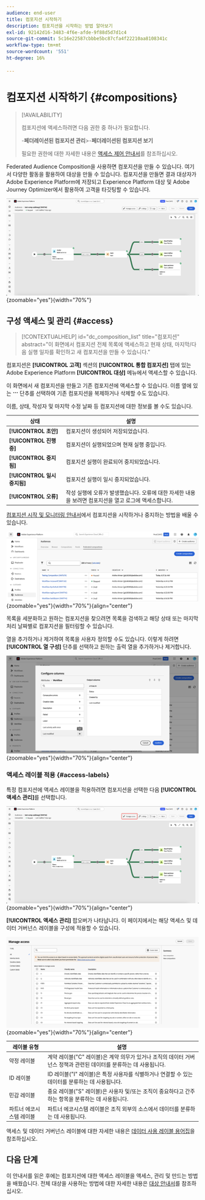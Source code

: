 ```yaml
---
audience: end-user
title: 컴포지션 시작하기
description: 컴포지션을 시작하는 방법 알아보기
exl-id: 92142d16-3483-4f6e-afde-9f88d5d7d1c4
source-git-commit: 5c16e22587cbbbe5bc87cfa4f22210aa8108341c
workflow-type: tm+mt
source-wordcount: '551'
ht-degree: 16%

---
```


# 컴포지션 시작하기 {#compositions}

>[!AVAILABILITY]
>
>컴포지션에 액세스하려면 다음 권한 중 하나가 필요합니다.
>
>-**페더레이션된 컴포지션 관리**
>&#x200B;>-**페더레이션된 컴포지션 보기**
>
>필요한 권한에 대한 자세한 내용은 [액세스 제어 안내서](/help/governance-privacy-security/access-control.md)를 참조하십시오.

Federated Audience Composition을 사용하면 컴포지션을 만들 수 있습니다. 여기서 다양한 활동을 활용하여 대상을 만들 수 있습니다. 컴포지션을 만들면 결과 대상자가 Adobe Experience Platform에 저장되고 Experience Platform 대상 및 Adobe Journey Optimizer에서 활용하여 고객을 타깃팅할 수 있습니다.

![샘플 컴포지션 워크플로가 Federated Audience Composition 내에 표시됩니다.](assets/gs-compositions/composition-example.png){zoomable="yes"}{width="70%"}

## 구성 액세스 및 관리 {#access}

>[!CONTEXTUALHELP]
>id="dc_composition_list"
>title="컴포지션"
>abstract="이 화면에서 컴포지션 전체 목록에 액세스하고 현재 상태, 마지막/다음 실행 일자를 확인하고 새 컴포지션을 만들 수 있습니다."

컴포지션은 **[!UICONTROL 고객]** 섹션의 **[!UICONTROL 통합 컴포지션]** 탭에 있는 Adobe Experience Platform **[!UICONTROL 대상]** 메뉴에서 액세스할 수 있습니다.

이 화면에서 새 컴포지션을 만들고 기존 컴포지션에 액세스할 수 있습니다. 이름 옆에 있는 ![줄임표](/help/assets/icons/more.png) 단추를 선택하여 기존 컴포지션을 복제하거나 삭제할 수도 있습니다.

이름, 상태, 작성자 및 마지막 수정 날짜 등 컴포지션에 대한 정보를 볼 수도 있습니다.

| 상태 | 설명 |
| ------ | ----------- |
| **[!UICONTROL 초안]** | 컴포지션이 생성되어 저장되었습니다. |
| **[!UICONTROL 진행 중]** | 컴포지션이 실행되었으며 현재 실행 중입니다. |
| **[!UICONTROL 중지됨]** | 컴포지션 실행이 완료되어 중지되었습니다. |
| **[!UICONTROL 일시 중지됨]** | 컴포지션 실행이 일시 중지되었습니다. |
| **[!UICONTROL 오류]** | 작성 실행에 오류가 발생했습니다. 오류에 대한 자세한 내용을 보려면 컴포지션을 열고 로그에 액세스합니다. |

[컴포지션 시작 및 모니터링 안내서](./start-monitor-composition.md)에서 컴포지션을 시작하거나 중지하는 방법을 배울 수 있습니다.

![사용 가능한 컴포지션 목록이 표시됩니다.](assets/gs-compositions/compositions-list.png){zoomable="yes"}{width="70%"}{align="center"}

목록을 세분화하고 원하는 컴포지션을 찾으려면 목록을 검색하고 해당 상태 또는 마지막 처리 날짜별로 컴포지션을 필터링할 수 있습니다.

열을 추가하거나 제거하여 목록을 사용자 정의할 수도 있습니다. 이렇게 하려면 **[!UICONTROL 열 구성]** 단추를 선택하고 원하는 출력 열을 추가하거나 제거합니다.

![컴포지션 찾아보기 페이지에 추가할 수 있는 사용 가능한 열 목록이 표시됩니다.](assets/gs-compositions/compositions-columns.png){zoomable="yes"}{width="70%"}{align="center"}

### 액세스 레이블 적용 {#access-labels}

특정 컴포지션에 액세스 레이블을 적용하려면 컴포지션을 선택한 다음 **[!UICONTROL 액세스 관리]**&#x200B;를 선택합니다.

![컴포지션 캔버스 내에서 &quot;액세스 관리&quot; 단추가 강조 표시됩니다.](assets/gs-compositions/select-manage-access.png){zoomable="yes"}{width="70%"}{align="center"}

**[!UICONTROL 액세스 관리]** 팝오버가 나타납니다. 이 페이지에서는 해당 액세스 및 데이터 거버넌스 레이블을 구성에 적용할 수 있습니다.

![액세스 관리 팝오버가 표시됩니다. 이 목록에는 컴포지션에 적용할 수 있는 모든 레이블 목록이 표시됩니다.](assets/gs-compositions/manage-access.png){zoomable="yes"}{width="70%"}{align="center"}

| 레이블 유형 | 설명 |
| ---------- | ----------- |
| 약정 레이블 | 계약 레이블(&quot;C&quot; 레이블)은 계약 의무가 있거나 조직의 데이터 거버넌스 정책과 관련된 데이터를 분류하는 데 사용됩니다. |
| ID 레이블 | ID 레이블(&quot;I&quot; 레이블)은 특정 사용자를 식별하거나 연결할 수 있는 데이터를 분류하는 데 사용됩니다. |
| 민감 레이블 | 중요 레이블(&quot;S&quot; 레이블)은 사용자 및/또는 조직이 중요하다고 간주하는 항목을 분류하는 데 사용됩니다. |
| 파트너 에코시스템 레이블 | 파트너 에코시스템 레이블은 조직 외부의 소스에서 데이터를 분류하는 데 사용됩니다. |

액세스 및 데이터 거버넌스 레이블에 대한 자세한 내용은 [데이터 사용 레이블 용어집](https://experienceleague.adobe.com/ko/docs/experience-platform/data-governance/labels/reference)을 참조하십시오.

## 다음 단계

이 안내서를 읽은 후에는 컴포지션에 대한 액세스 레이블을 액세스, 관리 및 만드는 방법을 배웠습니다. 전체 대상을 사용하는 방법에 대한 자세한 내용은 [대상 안내서](../start/audiences.md)를 참조하십시오.
